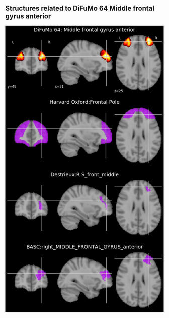 


## Structures related to DiFuMo 64 Middle frontal gyrus anterior

![58](58.jpg "Structures related to DiFuMo 64 Middle frontal gyrus anterior")